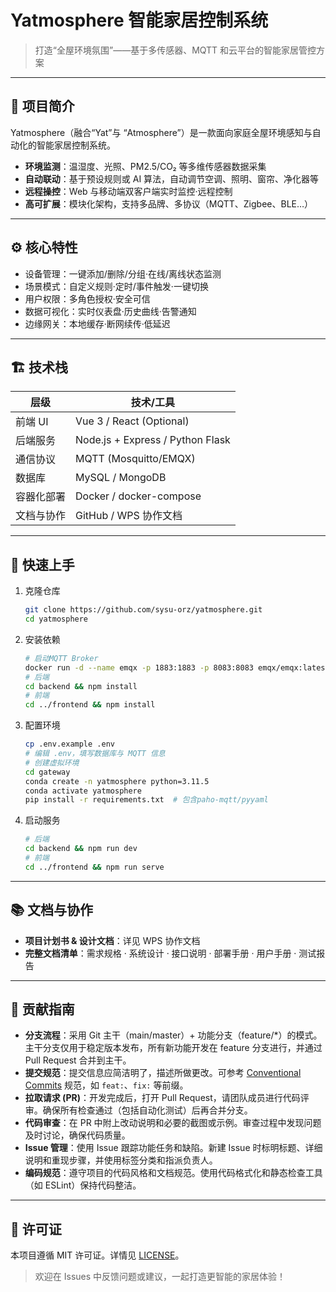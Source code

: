 # Yatmosphere 智能家居控制系统

> 打造“全屋环境氛围”——基于多传感器、MQTT 和云平台的智能家居管控方案

---

## 🌟 项目简介

Yatmosphere（融合“Yat”与 “Atmosphere”）是一款面向家庭全屋环境感知与自动化的智能家居控制系统。

- **环境监测**：温湿度、光照、PM2.5/CO₂ 等多维传感器数据采集
- **自动联动**：基于预设规则或 AI 算法，自动调节空调、照明、窗帘、净化器等
- **远程操控**：Web 与移动端双客户端实时监控·远程控制
- **高可扩展**：模块化架构，支持多品牌、多协议（MQTT、Zigbee、BLE…）

---

## ⚙️ 核心特性

- 设备管理：一键添加/删除/分组·在线/离线状态监测
- 场景模式：自定义规则·定时/事件触发·一键切换
- 用户权限：多角色授权·安全可信
- 数据可视化：实时仪表盘·历史曲线·告警通知
- 边缘网关：本地缓存·断网续传·低延迟

---

## 🏗️ 技术栈

| 层级       | 技术/工具                        |
| ---------- | -------------------------------- |
| 前端 UI    | Vue 3 / React (Optional)         |
| 后端服务   | Node.js + Express / Python Flask |
| 通信协议   | MQTT (Mosquitto/EMQX)            |
| 数据库     | MySQL / MongoDB                  |
| 容器化部署 | Docker / docker-compose          |
| 文档与协作 | GitHub / WPS 协作文档            |

---

## 🚀 快速上手

1. 克隆仓库

   ```bash
   git clone https://github.com/sysu-orz/yatmosphere.git
   cd yatmosphere
   ```
2. 安装依赖

   ```bash
   # 启动MQTT Broker
   docker run -d --name emqx -p 1883:1883 -p 8083:8083 emqx/emqx:latest
   # 后端
   cd backend && npm install
   # 前端
   cd ../frontend && npm install
   ```
3. 配置环境

   ```bash
   cp .env.example .env
   # 编辑 .env，填写数据库与 MQTT 信息
   # 创建虚拟环境
   cd gateway
   conda create -n yatmosphere python=3.11.5
   conda activate yatmosphere
   pip install -r requirements.txt  # 包含paho-mqtt/pyyaml
   ```
4. 启动服务

   ```bash
   # 后端
   cd backend && npm run dev
   # 前端
   cd ../frontend && npm run serve
   ```

---

## 📚 文档与协作

* **项目计划书 & 设计文档**：详见 WPS 协作文档
* **完整文档清单**：需求规格 · 系统设计 · 接口说明 · 部署手册 · 用户手册 · 测试报告

---

## 🤝 贡献指南

- **分支流程**：采用 Git 主干（main/master）+ 功能分支（feature/*）的模式。主干分支仅用于稳定版本发布，所有新功能开发在 feature 分支进行，并通过 Pull Request 合并到主干。
- **提交规范**：提交信息应简洁明了，描述所做更改。可参考 [Conventional Commits](https://www.conventionalcommits.org) 规范，如 `feat:`、`fix:` 等前缀。
- **拉取请求 (PR)**：开发完成后，打开 Pull Request，请团队成员进行代码评审。确保所有检查通过（包括自动化测试）后再合并分支。
- **代码审查**：在 PR 中附上改动说明和必要的截图或示例。审查过程中发现问题及时讨论，确保代码质量。
- **Issue 管理**：使用 Issue 跟踪功能任务和缺陷。新建 Issue 时标明标题、详细说明和重现步骤，并使用标签分类和指派负责人。
- **编码规范**：遵守项目的代码风格和文档规范。使用代码格式化和静态检查工具（如 ESLint）保持代码整洁。

---

## 📄 许可证

本项目遵循 MIT 许可证。详情见 [LICENSE](LICENSE)。

> 欢迎在 Issues 中反馈问题或建议，一起打造更智能的家居体验！
